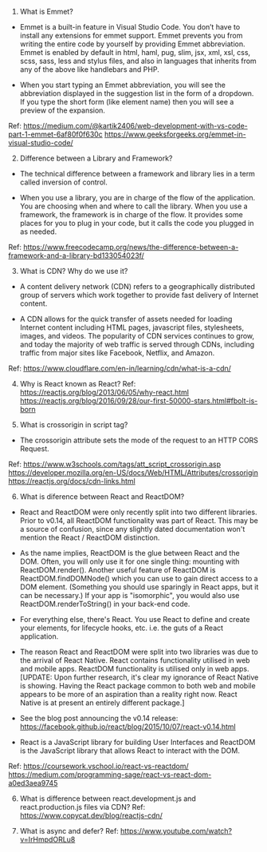 1. What is Emmet?
- Emmet is a built-in feature in Visual Studio Code. You don’t have to install any extensions for emmet support. Emmet prevents you from writing the entire code by yourself by providing Emmet abbreviation. Emmet is enabled by default in html, haml, pug, slim, jsx, xml, xsl, css, scss, sass, less and stylus files, and also in languages that inherits from any of the above like handlebars and PHP.

- When you start typing an Emmet abbreviation, you will see the abbreviation displayed in the suggestion list in the form of a dropdown. If you type the short form (like element name) then you will see a preview of the expansion. 

Ref:
https://medium.com/@kartik2406/web-development-with-vs-code-part-1-emmet-6af80f0f630c
https://www.geeksforgeeks.org/emmet-in-visual-studio-code/

2. Difference between a Library and Framework?
- The technical difference between a framework and library lies in a term called inversion of control.

- When you use a library, you are in charge of the flow of the application. You are choosing when and where to call the library. When you use a framework, the framework is in charge of the flow. It provides some places for you to plug in your code, but it calls the code you plugged in as needed.

Ref:
https://www.freecodecamp.org/news/the-difference-between-a-framework-and-a-library-bd133054023f/

3. What is CDN? Why do we use it?
- A content delivery network (CDN) refers to a geographically distributed group of servers which work together to provide fast delivery of Internet content.

- A CDN allows for the quick transfer of assets needed for loading Internet content including HTML pages, javascript files, stylesheets, images, and videos. The popularity of CDN services continues to grow, and today the majority of web traffic is served through CDNs, including traffic from major sites like Facebook, Netflix, and Amazon.

Ref:
https://www.cloudflare.com/en-in/learning/cdn/what-is-a-cdn/

4. Why is React known as React?
Ref:
https://reactjs.org/blog/2013/06/05/why-react.html
https://reactjs.org/blog/2016/09/28/our-first-50000-stars.html#fbolt-is-born

5. What is crossorigin in script tag?
- The crossorigin attribute sets the mode of the request to an HTTP CORS Request.

Ref:
https://www.w3schools.com/tags/att_script_crossorigin.asp
https://developer.mozilla.org/en-US/docs/Web/HTML/Attributes/crossorigin
https://reactjs.org/docs/cdn-links.html

6. What is diference between React and ReactDOM?
- React and ReactDOM were only recently split into two different libraries. Prior to v0.14, all ReactDOM functionality was part of React. This may be a source of confusion, since any slightly dated documentation won't mention the React / ReactDOM distinction.

- As the name implies, ReactDOM is the glue between React and the DOM. Often, you will only use it for one single thing: mounting with ReactDOM.render(). Another useful feature of ReactDOM is ReactDOM.findDOMNode() which you can use to gain direct access to a DOM element. (Something you should use sparingly in React apps, but it can be necessary.) If your app is "isomorphic", you would also use ReactDOM.renderToString() in your back-end code.

- For everything else, there's React. You use React to define and create your elements, for lifecycle hooks, etc. i.e. the guts of a React application.

- The reason React and ReactDOM were split into two libraries was due to the arrival of React Native. React contains functionality utilised in web and mobile apps. ReactDOM functionality is utilised only in web apps. [UPDATE: Upon further research, it's clear my ignorance of React Native is showing. Having the React package common to both web and mobile appears to be more of an aspiration than a reality right now. React Native is at present an entirely different package.]

- See the blog post announcing the v0.14 release: https://facebook.github.io/react/blog/2015/10/07/react-v0.14.html

- React is a JavaScript library for building User Interfaces and ReactDOM is the JavaScript library that allows React to interact with the DOM.

Ref:
https://coursework.vschool.io/react-vs-reactdom/
https://medium.com/programming-sage/react-vs-react-dom-a0ed3aea9745

6. What is difference between react.development.js and react.production.js files via CDN?
Ref:
https://www.copycat.dev/blog/reactjs-cdn/


7. What is async and defer? 
Ref:
https://www.youtube.com/watch?v=IrHmpdORLu8